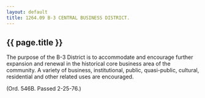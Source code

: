 ```yaml
---
layout: default 
title: 1264.09 B-3 CENTRAL BUSINESS DISTRICT.
---
```


{{ page.title }}
----------------

The purpose of the B-3 District is to accommodate and encourage further
expansion and renewal in the historical core business area of the
community. A variety of business, institutional, public, quasi-public,
cultural, residential and other related uses are encouraged.

(Ord. 546B. Passed 2-25-76.)
